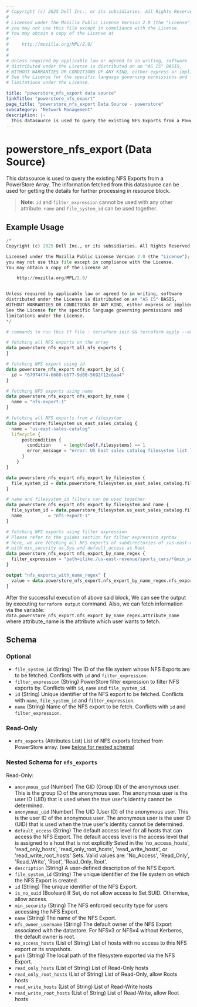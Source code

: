 ```yaml
---
# Copyright (c) 2025 Dell Inc., or its subsidiaries. All Rights Reserved.
# 
# Licensed under the Mozilla Public License Version 2.0 (the "License");
# you may not use this file except in compliance with the License.
# You may obtain a copy of the License at
# 
#     http://mozilla.org/MPL/2.0/
# 
# 
# Unless required by applicable law or agreed to in writing, software
# distributed under the License is distributed on an "AS IS" BASIS,
# WITHOUT WARRANTIES OR CONDITIONS OF ANY KIND, either express or implied.
# See the License for the specific language governing permissions and
# limitations under the License.

title: "powerstore_nfs_export data source"
linkTitle: "powerstore_nfs_export"
page_title: "powerstore_nfs_export Data Source - powerstore"
subcategory: "Network Management"
description: |-
  This datasource is used to query the existing NFS Exports from a PowerStore Array. The information fetched from this datasource can be used for getting the details for further processing in resource block.
---
```


# powerstore_nfs_export (Data Source)

This datasource is used to query the existing NFS Exports from a PowerStore Array. The information fetched from this datasource can be used for getting the details for further processing in resource block.

> **Note:** `id` and `filter_expression` cannot be used with any other attribute. `name` and `file_system_id` can be used together.

## Example Usage

```terraform
/*
Copyright (c) 2025 Dell Inc., or its subsidiaries. All Rights Reserved.

Licensed under the Mozilla Public License Version 2.0 (the "License");
you may not use this file except in compliance with the License.
You may obtain a copy of the License at

    http://mozilla.org/MPL/2.0/


Unless required by applicable law or agreed to in writing, software
distributed under the License is distributed on an "AS IS" BASIS,
WITHOUT WARRANTIES OR CONDITIONS OF ANY KIND, either express or implied.
See the License for the specific language governing permissions and
limitations under the License.
*/

# commands to run this tf file : terraform init && terraform apply --auto-approve

# fetching all NFS exports on the array
data powerstore_nfs_export all_nfs_exports {
}

# fetching NFS export using id
data powerstore_nfs_export nfs_export_by_id {
  id = "67974f74-6688-b677-9d08-5692f12c6aa4"
}

# fetching NFS exports using name
data powerstore_nfs_export nfs_export_by_name {
  name = "nfs-export-1"
}

# fetching all NFS exports from a filesystem
data powerstore_filesystem us_east_sales_catalog {
  name = "us-east-sales-catalog"
  lifecycle {
      postcondition {
        condition     = length(self.filesystems) == 1
        error_message = "error: US East sales catalog filesystem list length should be 1, received: ${length(self.filesystems)}"
      }
    }
}

data powerstore_nfs_export nfs_export_by_filesystem {
  file_system_id = data.powerstore_filesystem.us_east_sales_catalog.filesystems[0].id
}

# name and filesystem_id filters can be used together
data powerstore_nfs_export nfs_export_by_filesystem_and_name {
  file_system_id = data.powerstore_filesystem.us_east_sales_catalog.filesystems[0].id
  name          = "nfs-export-1"
}

# fetching NFS exports using filter expression
# Please refer to the guides section for filter expression syntax
# here, we are fetching all NFS exports of subdirectories of /us-east-revenue/sports_cars
# with min_security as Sys and default_access as Root
data powerstore_nfs_export nfs_export_by_name_regex {
  filter_expression = "path=ilike./us-east-revenue/sports_cars/*&min_security=eq.Sys&default_access=eq.Root"
}

output "nfs_exports_with_name_regex" {
  value = data.powerstore_nfs_export.nfs_export_by_name_regex.nfs_exports
}
```

After the successful execution of above said block, We can see the output by executing `terraform output` command. Also, we can fetch information via the variable: `data.powerstore_nfs_export.nfs_export_by_name_regex.attribute_name` where attribute_name is the attribute which user wants to fetch.

<!-- schema generated by tfplugindocs -->
## Schema

### Optional

- `file_system_id` (String) The ID of the file system whose NFS Exports are to be fetched. Conflicts with `id` and `filter_expression`.
- `filter_expression` (String) PowerStore filter expression to filter NFS exports by. Conflicts with `id`, `name` and `file_system_id`.
- `id` (String) Unique identifier of the NFS export to be fetched. Conflicts with `name`, `file_system_id` and `filter_expression`.
- `name` (String) Name of the NFS export to be fetch. Conflicts with `id` and `filter_expression`.

### Read-Only

- `nfs_exports` (Attributes List) List of NFS exports fetched from PowerStore array. (see [below for nested schema](#nestedatt--nfs_exports))

<a id="nestedatt--nfs_exports"></a>
### Nested Schema for `nfs_exports`

Read-Only:

- `anonymous_gid` (Number) The GID (Group ID) of the anonymous user. This is the group ID of the anonymous user. The anonymous user is the user ID (UID) that is used when the true user's identity cannot be determined.
- `anonymous_uid` (Number) The UID (User ID) of the anonymous user. This is the user ID of the anonymous user. The anonymous user is the user ID (UID) that is used when the true user's identity cannot be determined.
- `default_access` (String) The default access level for all hosts that can access the NFS Export. The default access level is the access level that is assigned to a host that is not explicitly Seted in the 'no_access_hosts', 'read_only_hosts', 'read_only_root_hosts', 'read_write_hosts', or 'read_write_root_hosts' Sets. Valid values are: 'No_Access', 'Read_Only', 'Read_Write', 'Root', 'Read_Only_Root'.
- `description` (String) A user-defined description of the NFS Export.
- `file_system_id` (String) The unique identifier of the file	system on which the NFS Export is created.
- `id` (String) The unique identifier of the NFS Export.
- `is_no_suid` (Boolean) If Set, do not allow access to Set SUID. Otherwise, allow access.
- `min_security` (String) The NFS enforced security type for users accessing the NFS Export.
- `name` (String) The name of the NFS Export.
- `nfs_owner_username` (String) The default owner of the NFS Export associated with the datastore. For NFSv3 or NFSv4 without Kerberos, the default owner is root.
- `no_access_hosts` (List of String) List of hosts with no access to this NFS export or its snapshots.
- `path` (String) The local path of the filesystem exported via the NFS Export.
- `read_only_hosts` (List of String) List of Read-Only hosts
- `read_only_root_hosts` (List of String) List of Read-Only, allow Roots hosts
- `read_write_hosts` (List of String) List of Read-Write hosts
- `read_write_root_hosts` (List of String) List of Read-Write, allow Root hosts
